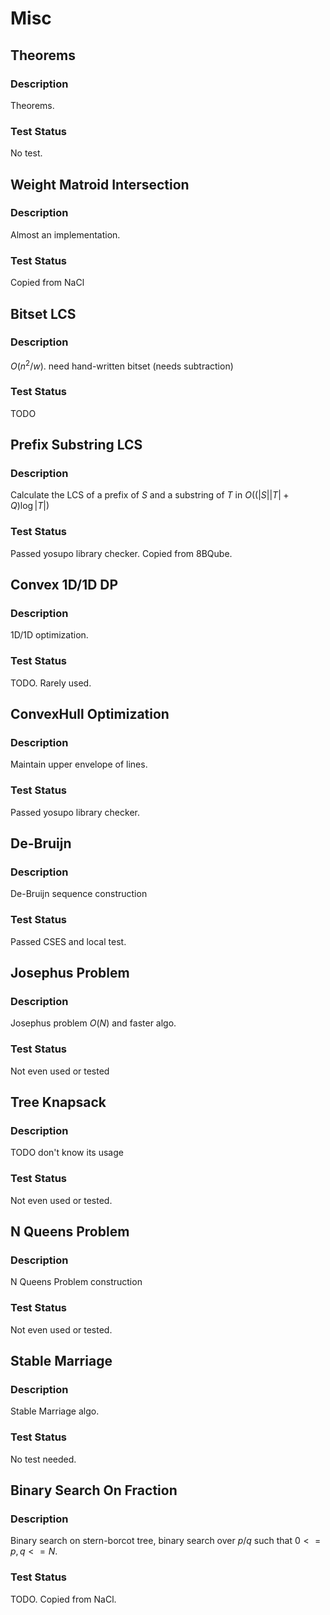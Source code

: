 # Misc

## Theorems
### Description
Theorems.
### Test Status
No test.

## Weight Matroid Intersection
### Description
Almost an implementation.
### Test Status
Copied from NaCl

## Bitset LCS
### Description
$O(n^2/w)$. need hand-written bitset (needs subtraction)
### Test Status
TODO

## Prefix Substring LCS
### Description
Calculate the LCS of a prefix of $S$ and a substring of $T$ in $O((|S||T| + Q)\log |T|)$
### Test Status
Passed yosupo library checker. Copied from 8BQube.

## Convex 1D/1D DP
### Description
1D/1D optimization.
### Test Status
TODO. Rarely used.

## ConvexHull Optimization
### Description
Maintain upper envelope of lines.
### Test Status
Passed yosupo library checker.

## De-Bruijn
### Description
De-Bruijn sequence construction
### Test Status
Passed CSES and local test.

## Josephus Problem
### Description
Josephus problem $O(N)$ and faster algo.
### Test Status
Not even used or tested

## Tree Knapsack
### Description
TODO
don't know its usage
### Test Status
Not even used or tested.

## N Queens Problem
### Description
N Queens Problem construction
### Test Status
Not even used or tested.

## Stable Marriage
### Description
Stable Marriage algo.
### Test Status
No test needed.

## Binary Search On Fraction
### Description
Binary search on stern-borcot tree, binary search
over $p/q$ such that $0 <= p, q <= N$.
### Test Status
TODO. Copied from NaCl.
